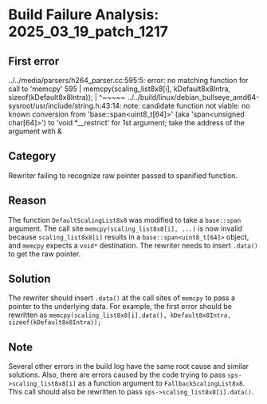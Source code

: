 # Build Failure Analysis: 2025_03_19_patch_1217

## First error

../../media/parsers/h264_parser.cc:595:5: error: no matching function for call to 'memcpy'
  595 |     memcpy(scaling_list8x8[i], kDefault8x8Intra, sizeof(kDefault8x8Intra));
      |     ^~~~~~
../../build/linux/debian_bullseye_amd64-sysroot/usr/include/string.h:43:14: note: candidate function not viable: no known conversion from 'base::span<uint8_t[64]>' (aka 'span<unsigned char[64]>') to 'void *__restrict' for 1st argument; take the address of the argument with &

## Category
Rewriter failing to recognize raw pointer passed to spanified function.

## Reason
The function `DefaultScalingList8x8` was modified to take a `base::span` argument. The call site `memcpy(scaling_list8x8[i], ...)` is now invalid because `scaling_list8x8[i]` results in a `base::span<uint8_t[64]>` object, and `memcpy` expects a `void*` destination.  The rewriter needs to insert `.data()` to get the raw pointer.

## Solution
The rewriter should insert `.data()` at the call sites of `memcpy` to pass a pointer to the underlying data. For example, the first error should be rewritten as `memcpy(scaling_list8x8[i].data(), kDefault8x8Intra, sizeof(kDefault8x8Intra));`

## Note
Several other errors in the build log have the same root cause and similar solutions. Also, there are errors caused by the code trying to pass `sps->scaling_list8x8[i]` as a function argument to `FallbackScalingList8x8`. This call should also be rewritten to pass `sps->scaling_list8x8[i].data()`.